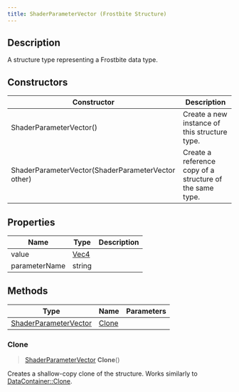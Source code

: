 ```yaml
---
title: ShaderParameterVector (Frostbite Structure)
---
```

## Description

A structure type representing a Frostbite data type.

## Constructors

| Constructor                                        | Description                                              |
| -------------------------------------------------- | -------------------------------------------------------- |
| ShaderParameterVector()                            | Create a new instance of this structure type.            |
| ShaderParameterVector(ShaderParameterVector other) | Create a reference copy of a structure of the same type. |

## Properties

| Name          | Type                              | Description |
| ------------- | --------------------------------- | ----------- |
| value         | [Vec4](/vext/ref/cls/shr/Vec4) |             |
| parameterName | string                            |             |

## Methods

| Type                                           | Name            | Parameters |
| ---------------------------------------------- | --------------- | ---------- |
| [ShaderParameterVector](ShaderParameterVector) | [Clone](#clone) |            |

### Clone

> [ShaderParameterVector](ShaderParameterVector) **Clone**()

Creates a shallow-copy clone of the structure. Works similarly to [DataContainer::Clone](/vext/ref/cls/shr/datacontainer#clone).
